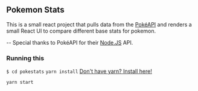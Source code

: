 ## Pokemon Stats

This is a small react project that pulls data from the [PokéAPI](https://pokeapi.co/) and renders a small React UI to compare different base stats for pokemon.

-- Special thanks to PokéAPI for their [Node.JS](https://github.com/PokeAPI/pokedex-promise-v2) API.

### Running this

`$ cd pokestats`
`yarn install` [Don't have yarn? Install here!](https://yarnpkg.com/lang/en/docs/install/#mac-stable)

`yarn start`
